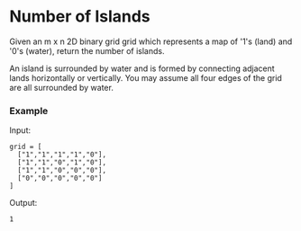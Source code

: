 # Number of Islands

Given an m x n 2D binary grid grid which represents a map of '1's (land) and '0's (water), 
return the number of islands.

An island is surrounded by water and is formed by connecting adjacent lands horizontally or vertically. 
You may assume all four edges of the grid are all surrounded by water.

### Example

Input: 

    grid = [
      ["1","1","1","1","0"],
      ["1","1","0","1","0"],
      ["1","1","0","0","0"],
      ["0","0","0","0","0"]
    ]
Output: 

    1
